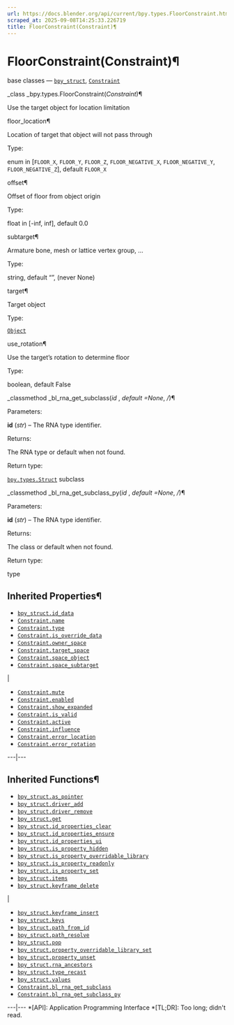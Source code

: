 ```yaml
---
url: https://docs.blender.org/api/current/bpy.types.FloorConstraint.html
scraped_at: 2025-09-08T14:25:33.226719
title: FloorConstraint(Constraint)¶
---
```


# FloorConstraint(Constraint)¶  
  
base classes — [`bpy_struct`](bpy.types.bpy_struct.html#bpy.types.bpy_struct
"bpy.types.bpy_struct"),
[`Constraint`](bpy.types.Constraint.html#bpy.types.Constraint
"bpy.types.Constraint")

_class _bpy.types.FloorConstraint(_Constraint_)¶

    

Use the target object for location limitation

floor_location¶

    

Location of target that object will not pass through

Type:

    

enum in [`FLOOR_X`, `FLOOR_Y`, `FLOOR_Z`, `FLOOR_NEGATIVE_X`,
`FLOOR_NEGATIVE_Y`, `FLOOR_NEGATIVE_Z`], default `FLOOR_X`

offset¶

    

Offset of floor from object origin

Type:

    

float in [-inf, inf], default 0.0

subtarget¶

    

Armature bone, mesh or lattice vertex group, …

Type:

    

string, default “”, (never None)

target¶

    

Target object

Type:

    

[`Object`](bpy.types.Object.html#bpy.types.Object "bpy.types.Object")

use_rotation¶

    

Use the target’s rotation to determine floor

Type:

    

boolean, default False

_classmethod _bl_rna_get_subclass(_id_ , _default =None_, _/_)¶

    

Parameters:

    

**id** (_str_) – The RNA type identifier.

Returns:

    

The RNA type or default when not found.

Return type:

    

[`bpy.types.Struct`](bpy.types.Struct.html#bpy.types.Struct
"bpy.types.Struct") subclass

_classmethod _bl_rna_get_subclass_py(_id_ , _default =None_, _/_)¶

    

Parameters:

    

**id** (_str_) – The RNA type identifier.

Returns:

    

The class or default when not found.

Return type:

    

type

## Inherited Properties¶

  * [`bpy_struct.id_data`](bpy.types.bpy_struct.html#bpy.types.bpy_struct.id_data "bpy.types.bpy_struct.id_data")
  * [`Constraint.name`](bpy.types.Constraint.html#bpy.types.Constraint.name "bpy.types.Constraint.name")
  * [`Constraint.type`](bpy.types.Constraint.html#bpy.types.Constraint.type "bpy.types.Constraint.type")
  * [`Constraint.is_override_data`](bpy.types.Constraint.html#bpy.types.Constraint.is_override_data "bpy.types.Constraint.is_override_data")
  * [`Constraint.owner_space`](bpy.types.Constraint.html#bpy.types.Constraint.owner_space "bpy.types.Constraint.owner_space")
  * [`Constraint.target_space`](bpy.types.Constraint.html#bpy.types.Constraint.target_space "bpy.types.Constraint.target_space")
  * [`Constraint.space_object`](bpy.types.Constraint.html#bpy.types.Constraint.space_object "bpy.types.Constraint.space_object")
  * [`Constraint.space_subtarget`](bpy.types.Constraint.html#bpy.types.Constraint.space_subtarget "bpy.types.Constraint.space_subtarget")

|

  * [`Constraint.mute`](bpy.types.Constraint.html#bpy.types.Constraint.mute "bpy.types.Constraint.mute")
  * [`Constraint.enabled`](bpy.types.Constraint.html#bpy.types.Constraint.enabled "bpy.types.Constraint.enabled")
  * [`Constraint.show_expanded`](bpy.types.Constraint.html#bpy.types.Constraint.show_expanded "bpy.types.Constraint.show_expanded")
  * [`Constraint.is_valid`](bpy.types.Constraint.html#bpy.types.Constraint.is_valid "bpy.types.Constraint.is_valid")
  * [`Constraint.active`](bpy.types.Constraint.html#bpy.types.Constraint.active "bpy.types.Constraint.active")
  * [`Constraint.influence`](bpy.types.Constraint.html#bpy.types.Constraint.influence "bpy.types.Constraint.influence")
  * [`Constraint.error_location`](bpy.types.Constraint.html#bpy.types.Constraint.error_location "bpy.types.Constraint.error_location")
  * [`Constraint.error_rotation`](bpy.types.Constraint.html#bpy.types.Constraint.error_rotation "bpy.types.Constraint.error_rotation")

  
---|---  
  
## Inherited Functions¶

  * [`bpy_struct.as_pointer`](bpy.types.bpy_struct.html#bpy.types.bpy_struct.as_pointer "bpy.types.bpy_struct.as_pointer")
  * [`bpy_struct.driver_add`](bpy.types.bpy_struct.html#bpy.types.bpy_struct.driver_add "bpy.types.bpy_struct.driver_add")
  * [`bpy_struct.driver_remove`](bpy.types.bpy_struct.html#bpy.types.bpy_struct.driver_remove "bpy.types.bpy_struct.driver_remove")
  * [`bpy_struct.get`](bpy.types.bpy_struct.html#bpy.types.bpy_struct.get "bpy.types.bpy_struct.get")
  * [`bpy_struct.id_properties_clear`](bpy.types.bpy_struct.html#bpy.types.bpy_struct.id_properties_clear "bpy.types.bpy_struct.id_properties_clear")
  * [`bpy_struct.id_properties_ensure`](bpy.types.bpy_struct.html#bpy.types.bpy_struct.id_properties_ensure "bpy.types.bpy_struct.id_properties_ensure")
  * [`bpy_struct.id_properties_ui`](bpy.types.bpy_struct.html#bpy.types.bpy_struct.id_properties_ui "bpy.types.bpy_struct.id_properties_ui")
  * [`bpy_struct.is_property_hidden`](bpy.types.bpy_struct.html#bpy.types.bpy_struct.is_property_hidden "bpy.types.bpy_struct.is_property_hidden")
  * [`bpy_struct.is_property_overridable_library`](bpy.types.bpy_struct.html#bpy.types.bpy_struct.is_property_overridable_library "bpy.types.bpy_struct.is_property_overridable_library")
  * [`bpy_struct.is_property_readonly`](bpy.types.bpy_struct.html#bpy.types.bpy_struct.is_property_readonly "bpy.types.bpy_struct.is_property_readonly")
  * [`bpy_struct.is_property_set`](bpy.types.bpy_struct.html#bpy.types.bpy_struct.is_property_set "bpy.types.bpy_struct.is_property_set")
  * [`bpy_struct.items`](bpy.types.bpy_struct.html#bpy.types.bpy_struct.items "bpy.types.bpy_struct.items")
  * [`bpy_struct.keyframe_delete`](bpy.types.bpy_struct.html#bpy.types.bpy_struct.keyframe_delete "bpy.types.bpy_struct.keyframe_delete")

|

  * [`bpy_struct.keyframe_insert`](bpy.types.bpy_struct.html#bpy.types.bpy_struct.keyframe_insert "bpy.types.bpy_struct.keyframe_insert")
  * [`bpy_struct.keys`](bpy.types.bpy_struct.html#bpy.types.bpy_struct.keys "bpy.types.bpy_struct.keys")
  * [`bpy_struct.path_from_id`](bpy.types.bpy_struct.html#bpy.types.bpy_struct.path_from_id "bpy.types.bpy_struct.path_from_id")
  * [`bpy_struct.path_resolve`](bpy.types.bpy_struct.html#bpy.types.bpy_struct.path_resolve "bpy.types.bpy_struct.path_resolve")
  * [`bpy_struct.pop`](bpy.types.bpy_struct.html#bpy.types.bpy_struct.pop "bpy.types.bpy_struct.pop")
  * [`bpy_struct.property_overridable_library_set`](bpy.types.bpy_struct.html#bpy.types.bpy_struct.property_overridable_library_set "bpy.types.bpy_struct.property_overridable_library_set")
  * [`bpy_struct.property_unset`](bpy.types.bpy_struct.html#bpy.types.bpy_struct.property_unset "bpy.types.bpy_struct.property_unset")
  * [`bpy_struct.rna_ancestors`](bpy.types.bpy_struct.html#bpy.types.bpy_struct.rna_ancestors "bpy.types.bpy_struct.rna_ancestors")
  * [`bpy_struct.type_recast`](bpy.types.bpy_struct.html#bpy.types.bpy_struct.type_recast "bpy.types.bpy_struct.type_recast")
  * [`bpy_struct.values`](bpy.types.bpy_struct.html#bpy.types.bpy_struct.values "bpy.types.bpy_struct.values")
  * [`Constraint.bl_rna_get_subclass`](bpy.types.Constraint.html#bpy.types.Constraint.bl_rna_get_subclass "bpy.types.Constraint.bl_rna_get_subclass")
  * [`Constraint.bl_rna_get_subclass_py`](bpy.types.Constraint.html#bpy.types.Constraint.bl_rna_get_subclass_py "bpy.types.Constraint.bl_rna_get_subclass_py")

  
---|---
  *[API]: Application Programming Interface
  *[TL;DR]: Too long; didn't read.

